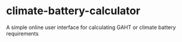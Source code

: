# climate-battery-calculator
A simple online user interface for calculating GAHT or climate battery requirements
